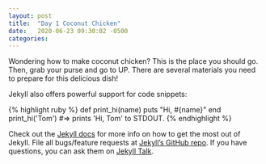 ```yaml
---
layout: post
title:  "Day 1 Coconut Chicken"
date:   2020-06-23 09:30:02 -0500
categories: 
---
```

Wondering how to make coconut chicken? This is the place you should go. Then, grab your purse and go to UP. There are several materials you need to prepare for this delicious dish!

Jekyll also offers powerful support for code snippets:

{% highlight ruby %}
def print_hi(name)
  puts "Hi, #{name}"
end
print_hi('Tom')
#=> prints 'Hi, Tom' to STDOUT.
{% endhighlight %}

Check out the [Jekyll docs][jekyll-docs] for more info on how to get the most out of Jekyll. File all bugs/feature requests at [Jekyll’s GitHub repo][jekyll-gh]. If you have questions, you can ask them on [Jekyll Talk][jekyll-talk].

[jekyll-docs]: https://jekyllrb.com/docs/home
[jekyll-gh]:   https://github.com/jekyll/jekyll
[jekyll-talk]: https://talk.jekyllrb.com/
